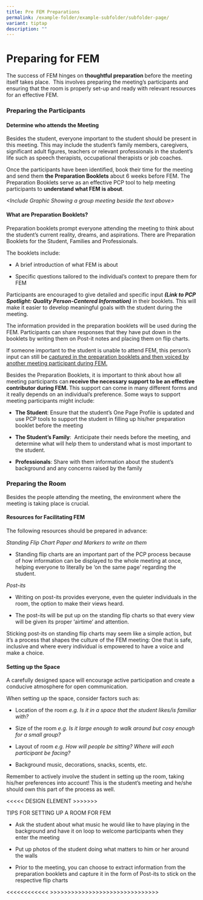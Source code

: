 ```yaml
---
title: Pre FEM Preparations
permalink: /example-folder/example-subfolder/subfolder-page/
variant: tiptap
description: ""
---
```

<p></p>
<h1>Preparing for FEM </h1>
<p>The success of FEM hinges on <strong>thoughtful preparation </strong>before
the meeting itself takes place.&nbsp; This involves preparing the meeting’s
participants and ensuring that the room is properly set-up and ready with
relevant resources for an effective FEM.</p>
<h3><strong>Preparing the Participants </strong></h3>
<h4>Determine who attends the Meeting</h4>
<p>Besides the student, everyone important to the student should be present
in this meeting. This may include the student’s family members, caregivers,
significant adult figures, teachers or relevant professionals in the student’s
life such as speech therapists, occupational therapists or job coaches.</p>
<p>Once the participants have been identified, book their time for the meeting
and send them <strong>the Preparation Booklets</strong> about 6 weeks before
FEM. The Preparation Booklets serve as an effective PCP tool to help meeting
participants to <strong>understand what FEM is about</strong>.</p>
<p></p>
<p><em>&lt;Include Graphic Showing a group meeting beside the text above&gt;</em>
</p>
<p></p>
<h4>What are Preparation Booklets?</h4>
<p>Preparation<strong> </strong>booklets<strong> </strong>prompt everyone
attending the meeting to think about the student’s current reality, dreams,
and aspirations.&nbsp;There are Preparation Booklets for the Student, Families
and Professionals.</p>
<p>The booklets include:</p>
<ul data-tight="true" class="tight">
<li>
<p>A brief introduction of what FEM is about</p>
</li>
<li>
<p>Specific questions tailored to the individual’s context to prepare them
for FEM</p>
</li>
</ul>
<p></p>
<p>Participants are encouraged to give detailed and specific input <strong><em>(Link to PCP Spotlight: Quality Person-Centered Information)</em></strong> in
their booklets. This will make it easier to develop meaningful goals with
the student during the meeting.</p>
<p>The information provided in the preparation booklets will be used during
the FEM. Participants can share responses that they have put down in the
booklets by writing them on Post-it notes and placing them on flip charts.</p>
<p>If someone important to the student is unable to attend FEM, this person’s
input can still be <u>captured in the preparation booklets and then voiced by another meeting participant during FEM.</u>
</p>
<p></p>
<p>Besides the Preparation Booklets, it is important to think about how all
meeting participants can<strong> receive the necessary support to be an effective contributor during FEM. </strong>This
support can come in many different forms and it really depends on an individual’s
preference. Some ways to support meeting participants might include:</p>
<ul data-tight="true" class="tight">
<li>
<p><strong>The Student</strong>: Ensure that the student’s One Page Profile
is updated and use PCP tools to support the student in filling up his/her
preparation booklet before the meeting</p>
</li>
<li>
<p><strong>The Student’s Family</strong>:&nbsp; Anticipate their needs before
the meeting, and determine what will help them to understand what is most
important to the student.</p>
</li>
<li>
<p><strong>Professionals</strong>: Share with them information about the
student’s background and any concerns raised by the family</p>
<p></p>
</li>
</ul>
<h3><strong>Preparing the Room</strong></h3>
<p>Besides the people attending the meeting, the environment where the meeting
is taking place is crucial.</p>
<h4>Resources for Facilitating FEM</h4>
<p>The following resources should be prepared in advance:</p>
<p><em>Standing Flip Chart Paper and Markers to write on them &nbsp;</em>
</p>
<ul data-tight="true" class="tight">
<li>
<p>Standing flip charts are an important part of the PCP process because
of how information can be displayed to the whole meeting at once, helping
everyone to literally be ‘on the same page’ regarding the student.&nbsp;</p>
<p></p>
</li>
</ul>
<p><em>Post-its &nbsp;</em>
</p>
<ul data-tight="true" class="tight">
<li>
<p>Writing on post-its provides everyone, even the quieter individuals in
the room, the option to make their views heard.</p>
</li>
<li>
<p>The post-its will be put up on the standing flip charts so that every
view will be given its proper ‘airtime’ and attention.&nbsp;</p>
<p></p>
</li>
</ul>
<p>Sticking post-its on standing flip charts may seem like a simple action,
but it’s a process that shapes the culture of the FEM meeting: One that
is safe, inclusive<strong> </strong>and where every individual is empowered
to have a voice and make a choice.&nbsp;</p>
<h4>Setting up the Space </h4>
<p>A carefully designed space will encourage active participation and create
a conducive atmosphere for open communication.</p>
<p>When setting up the space, consider factors such as:&nbsp;</p>
<ul data-tight="true" class="tight">
<li>
<p>Location of the room <em>e.g. Is it in a space that the student likes/is familiar with?</em>
</p>
</li>
<li>
<p>Size of the room <em>e.g. Is it large enough to walk around but cosy enough for a small group?</em>
</p>
</li>
<li>
<p>Layout of room <em>e.g. How will people be sitting? Where will each participant be facing?</em>
</p>
</li>
<li>
<p>Background music, decorations, snacks, scents, etc.&nbsp;</p>
<p></p>
</li>
</ul>
<p>Remember to actively involve the student in setting up the room, taking
his/her preferences into account!&nbsp;This is the student’s meeting and
he/she should own this part of the process as well.</p>
<p></p>
<p>&lt;&lt;&lt;&lt;&lt; DESIGN ELEMENT &gt;&gt;&gt;&gt;&gt;&gt;&gt;</p>
<p>TIPS FOR SETTING UP A ROOM FOR FEM</p>
<ul data-tight="true" class="tight">
<li>
<p>Ask the student about what music he would like to have playing in the
background and have it on loop to welcome participants when they enter
the meeting</p>
</li>
<li>
<p>Put up photos of the student doing what matters to him or her around the
walls</p>
</li>
<li>
<p>Prior to the meeting, you can choose to extract information from the preparation
booklets and capture it in the form of Post-its to stick on the respective
flip charts</p>
</li>
</ul>
<p>&lt;&lt;&lt;&lt;&lt;&lt;&lt;&lt;&lt;&lt;&lt;&lt; &gt;&gt;&gt;&gt;&gt;&gt;&gt;&gt;&gt;&gt;&gt;&gt;&gt;&gt;&gt;&gt;&gt;&gt;&gt;&gt;&gt;&gt;&gt;&gt;&gt;&gt;&gt;&gt;&gt;&gt;&gt;</p>
<p></p>